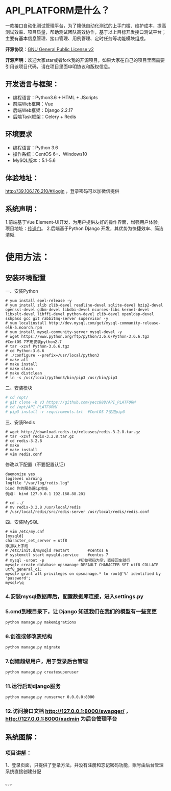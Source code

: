 # API_PLATFORM是什么？
一款接口自动化测试管理平台，为了降低自动化测试的上手门槛、维护成本，提高测试效率、项目质量，帮助测试团队高效协作，基于以上目标开发接口测试平台；主要有基本信息管理、接口管理、用例管理、定时任务等功能模块组成。

**开源协议**：[GNU General Public License v2](http://www.gnu.org/licenses/old-licenses/gpl-2.0.html)

**开源声明**：欢迎大家star或者fork我的开源项目，如果大家在自己的项目里面需要引用该项目代码，请在项目里面申明协议和版权信息。
## 开发语言与框架：
 * 编程语言：Python3.6 + HTML + JScripts
 * 前端Web框架：Vue
 * 后端Web框架：Django 2.2.17
 * 后端Task框架：Celery + Redis

## 环境要求
 * 编程语言：Python 3.6
 * 操作系统：CentOS 6+、Windows10
 * MySQL版本：5.1-5.6
## 体验地址：
http://39.106.176.210/#/login  ，登录密码可以加微信提供<br>

## 系统声明：
1.前端基于Vue Element-UI开发、为用户提供友好的操作界面，增强用户体验。<br>
项目地址：[传送门](https://github.com/yecc888/api_testing-web)。
2.后端基于Python Django 开发，其优势为快捷效率、简洁清晰.<br>

# 使用方法：
## 安装环境配置
一、安装Python
```
# yum install epel-release -y
# yum install zlib zlib-devel readline-devel sqlite-devel bzip2-devel openssl-devel gdbm-devel libdbi-devel ncurses-libs kernel-devel libxslt-devel libffi-devel python-devel zlib-devel openldap-devel sshpass gcc git rabbitmq-server supervisor -y
# yum localinstall http://dev.mysql.com/get/mysql-community-release-el6-5.noarch.rpm
# yum install mysql-community-server mysql-devel -y
# wget https://www.python.org/ftp/python/3.6.6/Python-3.6.6.tgz  #CentOS 7不用安装python2.7
# tar -xzvf Python-3.6.6.tgz
# cd Python-3.6.6
# ./configure --prefix=/usr/local/python3
# make all
# make install
# make clean
# make distclean  
# ln -s /usr/local/python3/bin/pip3 /usr/bin/pip3
```

二、安装模块
```bash
# cd /opt/
# git clone -b v3 https://github.com/yecc888/API_PLATFORM
# cd /opt/API_PLATFORM/
# pip3 install -r requirements.txt  #CentOS 7使用pip3
```


三、安装Redis
```
# wget http://download.redis.io/releases/redis-3.2.8.tar.gz
# tar -xzvf redis-3.2.8.tar.gz
# cd redis-3.2.8
# make
# make install
# vim redis.conf
```
修改以下配置（不要配置认证）
```
daemonize yes
loglevel warning
logfile "/var/log/redis.log"
bind 你的服务器ip地址
例如： bind 127.0.0.1 192.168.88.201
```
```
# cd ../
# mv redis-3.2.8 /usr/local/redis
# /usr/local/redis/src/redis-server /usr/local/redis/redis.conf
```
四、安装MySQL
```
# vim /etc/my.cnf
[mysqld]
character_set_server = utf8
添加以上字段
# /etc/init.d/mysqld restart     	#centos 6
# systemctl start mysqld.service 	#centos 7
# mysql -uroot -p  				#初始密码为空，直接回车就行
mysql> create database opsmanage DEFAULT CHARACTER SET utf8 COLLATE utf8_general_ci;
mysql> grant all privileges on opsmanage.* to root@'%' identified by 'password';
mysql>\q
```

### 4.安装mysql数据库后，配置数据库连接，进入settings.py<br>

### 5.cmd到根目录下，让 Django 知道我们在我们的模型有一些变更<br>
```bash
python manage.py makemigrations
```
### 6.创造或修改表结构<br>
```bash
python manage.py migrate 
```
### 7.创建超级用户，用于登录后台管理<br>
```bash
python manage.py createsuperuser
```
### 11.运行启动django服务<br>
```bash
python manage.py runserver 0.0.0.0:8000
```
### 12.访问接口文档 http://127.0.0.1:8000/swagger/ ，http://127.0.0.1:8000/xadmin 为后台管理平台<br>
## 系统图解：

### 项目讲解：
1、登录页面，只提供了登录方法，并没有注册和忘记密码功能，账号由后台管理系统直接创建分配<br>
<br>
。。。
